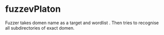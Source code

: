 # fuzzevPlaton
Fuzzer takes domen name as a target and wordlist . Then tries to recognise all subdirectories of exact domen.
